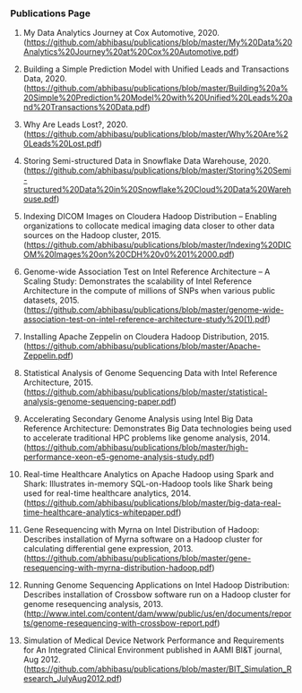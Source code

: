 ### Publications Page


1. My Data Analytics Journey at Cox Automotive, 2020. (https://github.com/abhibasu/publications/blob/master/My%20Data%20Analytics%20Journey%20at%20Cox%20Automotive.pdf)

2. Building a Simple Prediction Model with Unified Leads and Transactions Data, 2020. (https://github.com/abhibasu/publications/blob/master/Building%20a%20Simple%20Prediction%20Model%20with%20Unified%20Leads%20and%20Transactions%20Data.pdf)

3. Why Are Leads Lost?, 2020. (https://github.com/abhibasu/publications/blob/master/Why%20Are%20Leads%20Lost.pdf)

4. Storing Semi-structured Data in Snowflake Data Warehouse, 2020. (https://github.com/abhibasu/publications/blob/master/Storing%20Semi-structured%20Data%20in%20Snowflake%20Cloud%20Data%20Warehouse.pdf)

5. Indexing DICOM Images on Cloudera Hadoop Distribution – Enabling organizations to collocate medical imaging data closer to other data sources on the Hadoop cluster, 2015. (https://github.com/abhibasu/publications/blob/master/Indexing%20DICOM%20Images%20on%20CDH%20v0%201%2000.pdf)

6. Genome-wide Association Test on Intel Reference Architecture – A Scaling Study: Demonstrates the scalability of Intel Reference Architecture in the compute of millions of SNPs when various public datasets, 2015. (https://github.com/abhibasu/publications/blob/master/genome-wide-association-test-on-intel-reference-architecture-study%20(1).pdf)

7. Installing Apache Zeppelin on Cloudera Hadoop Distribution, 2015. (https://github.com/abhibasu/publications/blob/master/Apache-Zeppelin.pdf)

8. Statistical Analysis of Genome Sequencing Data with Intel Reference Architecture, 2015. (https://github.com/abhibasu/publications/blob/master/statistical-analysis-genome-sequencing-paper.pdf)

9. Accelerating Secondary Genome Analysis using Intel Big Data Reference Architecture: Demonstrates Big Data technologies being used to accelerate traditional HPC problems like genome analysis, 2014. (https://github.com/abhibasu/publications/blob/master/high-performance-xeon-e5-genome-analysis-study.pdf)

10. Real-time Healthcare Analytics on Apache Hadoop using Spark and Shark: Illustrates in-memory SQL-on-Hadoop tools like Shark being used for real-time healthcare analytics, 2014. (https://github.com/abhibasu/publications/blob/master/big-data-real-time-healthcare-analytics-whitepaper.pdf)

11. Gene Resequencing with Myrna on Intel Distribution of Hadoop: Describes installation of Myrna software on a Hadoop cluster for calculating differential gene expression, 2013. (https://github.com/abhibasu/publications/blob/master/gene-resequencing-with-myrna-distribution-hadoop.pdf)

12. Running Genome Sequencing Applications on Intel Hadoop Distribution: Describes installation of Crossbow software run on a Hadoop cluster for genome resequencing analysis, 2013. (http://www.intel.com/content/dam/www/public/us/en/documents/reports/genome-resequencing-with-crossbow-report.pdf)

13. Simulation of Medical Device Network Performance and Requirements for An Integrated Clinical Environment published in AAMI BI&T journal, Aug 2012. (https://github.com/abhibasu/publications/blob/master/BIT_Simulation_Research_JulyAug2012.pdf)
